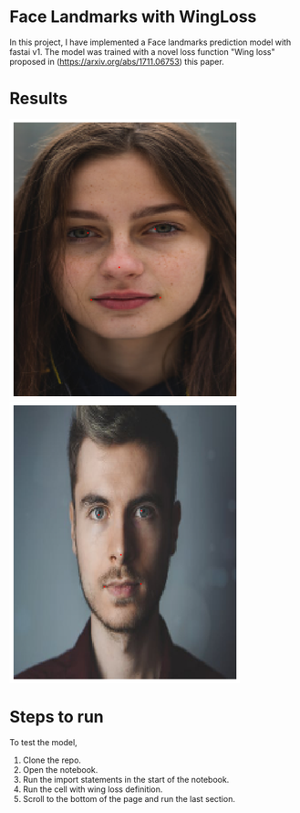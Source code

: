  # Face Landmarks with WingLoss

In this project, I have implemented a Face landmarks prediction model with fastai v1. The model was trained with a novel loss function "Wing loss" proposed in (https://arxiv.org/abs/1711.06753) this paper. 
# Results
<img src="imgs/test1.png"><br>
<img src="imgs/test2.png">

# Steps to run

To test the model,
1. Clone the repo.
2. Open the notebook.
3. Run the import statements in the start of the notebook.
4. Run the cell with wing loss definition.
5. Scroll to the bottom of the page and run the last section.
